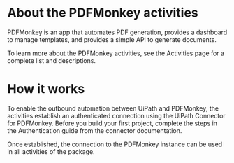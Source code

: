 ﻿# About the PDFMonkey activities

PDFMonkey is an app that automates PDF generation, provides a dashboard to manage templates, and provides a simple API to generate documents.



To learn more about the PDFMonkey activities, see the Activities page for a complete list and descriptions.

# How it works

To enable the outbound automation between UiPath and PDFMonkey, the activities establish an authenticated connection using the UiPath Connector for PDFMonkey. Before you build your first project, complete the steps in the Authentication guide from the connector documentation.

Once established, the connection to the PDFMonkey instance can be used in all activities of the package.
